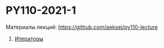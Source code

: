 # PY110-2021-1

Материалы лекций:
https://github.com/aeksei/py110-lecture

1. [Итераторы](https://www.notion.so/1-5e5d5f73ad6d4159a758349e47357302)
